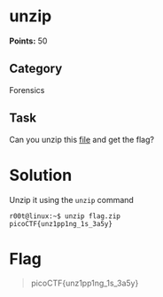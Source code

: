 # unzip
**Points:** 50

## Category
Forensics

## Task
Can you unzip this [file](https://2019shell1.picoctf.com/static/37762a7e5774d7d6c1bc79e8e1758ef9/flag.zip) and get the flag?

# Solution
Unzip it using the ```unzip``` command
```console
r00t@linux:~$ unzip flag.zip
picoCTF{unz1pp1ng_1s_3a5y}
```

# Flag
> picoCTF{unz1pp1ng_1s_3a5y}
